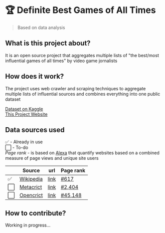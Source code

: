 # 🏆 Definite Best Games of All Times
> Based on data analysis

## What is this project about?
It is an open source project that aggregates multiple lists of "the best/most influential games of all times" by video game jornalists

## How does it work?
The project uses web crawler and scraping techniques to aggregate multiple lists of influential sources and combines everything into one public dataset

[Dataset on Kaggle](https://www.kaggle.com/andredarcie/list-of-video-games-considered-the-best)  
[This Project Website](https://andredarcie.github.io/best-games-of-all-times/)

## Data sources used

✅ - Already in use  
⬜️ - To-do  
*Page rank* - is based on [Alexa](https://www.alexa.com/) that quantify websites based on a combined measure of page views and unique site users

|   | Source | url | Page rank |
|---|------|-----|-----|
|✅ | [Wikipedia](https://www.wikipedia.org/) | [link](https://en.wikipedia.org/wiki/List_of_best-selling_video_games)  | [#617](https://www.alexa.com/siteinfo/ign.com) |
|⬜️ | [Metacrict](https://www.metacritic.com) | [link](https://www.metacritic.com/browse/games/score/metascore/all/all/filtered)  | [#2,404](https://www.alexa.com/siteinfo/metacritic.com) |
|⬜️ | [Opencrict](https://opencritic.com) | [link](https://opencritic.com/browse/all)  | [#45,148](https://www.alexa.com/siteinfo/opencritic.com) |

## How to contribute?
Working in progress...

